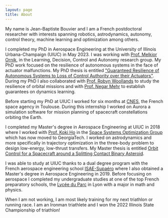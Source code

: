 ```yaml
---
layout: page
title: About
---
```


My name is Jean-Baptiste Bouvier and I am a French postdoctoral researcher with interests spanning robotics, astrodynamics, autonomy, control theory, machine learning and optimization among others.

I completed my PhD in Aerospace Engineering at the University of Illinois Urbana-Champaign (UIUC) in May 2023. I was working with [Prof. Melkior Ornik](https://mornik.web.illinois.edu), in the Learning, Decision, Control and Autonomy research group. My PhD work focused on the resilience of autonomous systems in the face of actuator malfunctions.
My PhD thesis is entitled ["Guaranteed Resilience of Autonomous Systems to Loss of Control Authority over their Actuators"](). During my PhD I also collaborated with [Prof. Robyn Woollands](https://woollands.web.illinois.edu/index.html) to study the resilience of orbital missions and with [Prof. Negar Mehr](http://negar.web.illinois.edu) to establish guarantees on dynamics learning.

Before starting my PhD at UIUC I worked for six months at [CNES](https://cnes.fr/en), the French space agency in Toulouse. During this internship I worked on Aurora a simulation software for mission planning of spacecraft constellations orbiting the Earth.

I completed my Master's degree in Aerospace Engineering at UIUC in 2018 where I worked with [Prof. Koki Ho](https://ae.gatech.edu/directory/person/koki-ho) in the [Space Systems Optimization Group](https://ssog.ae.gatech.edu/?_ga=2.135728057.946823942.1680189798-775619562.1680189798) which has now moved to GeorgiaTech. I worked on astrodynamics and more specifically in trajectory optimization in the three-body problem to design low-energy, low-thrust transfers. My Master thesis is entitled [Orbit Control for a Spacecraft around a Splitting Contact Binary Asteroid](https://www.ideals.illinois.edu/items/109882). 

I was able to study at UIUC thanks to a dual degree program with the French aerospace engineering school [ISAE-Supaéro](https://www.isae-supaero.fr/en/) where I also obtained a Master's degree in Aerospace Engineering in 2019.
Before focusing on aerospace I completed my undergraduate studies at one of the top French preparatory schools, the [Lycée du Parc](https://lyceeduparc.fr/ldp/rubrique1.html) in Lyon with a major in math and physics.


When I am not working, I am most likely training for my next triathlon or running race. I am an Ironman triathlete and I won the 2022 Illinois State Championship of triathlon!
